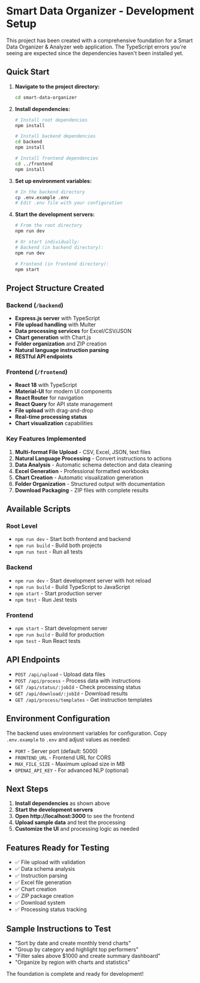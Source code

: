 # Smart Data Organizer - Development Setup

This project has been created with a comprehensive foundation for a Smart Data Organizer & Analyzer web application. The TypeScript errors you're seeing are expected since the dependencies haven't been installed yet.

## Quick Start

1. **Navigate to the project directory:**

   ```bash
   cd smart-data-organizer
   ```

2. **Install dependencies:**

   ```bash
   # Install root dependencies
   npm install

   # Install backend dependencies
   cd backend
   npm install

   # Install frontend dependencies
   cd ../frontend
   npm install
   ```

3. **Set up environment variables:**

   ```bash
   # In the backend directory
   cp .env.example .env
   # Edit .env file with your configuration
   ```

4. **Start the development servers:**

   ```bash
   # From the root directory
   npm run dev

   # Or start individually:
   # Backend (in backend directory):
   npm run dev

   # Frontend (in frontend directory):
   npm start
   ```

## Project Structure Created

### Backend (`/backend`)

- **Express.js server** with TypeScript
- **File upload handling** with Multer
- **Data processing services** for Excel/CSV/JSON
- **Chart generation** with Chart.js
- **Folder organization** and ZIP creation
- **Natural language instruction parsing**
- **RESTful API endpoints**

### Frontend (`/frontend`)

- **React 18** with TypeScript
- **Material-UI** for modern UI components
- **React Router** for navigation
- **React Query** for API state management
- **File upload** with drag-and-drop
- **Real-time processing status**
- **Chart visualization** capabilities

### Key Features Implemented

1. **Multi-format File Upload** - CSV, Excel, JSON, text files
2. **Natural Language Processing** - Convert instructions to actions
3. **Data Analysis** - Automatic schema detection and data cleaning
4. **Excel Generation** - Professional formatted workbooks
5. **Chart Creation** - Automatic visualization generation
6. **Folder Organization** - Structured output with documentation
7. **Download Packaging** - ZIP files with complete results

## Available Scripts

### Root Level

- `npm run dev` - Start both frontend and backend
- `npm run build` - Build both projects
- `npm run test` - Run all tests

### Backend

- `npm run dev` - Start development server with hot reload
- `npm run build` - Build TypeScript to JavaScript
- `npm start` - Start production server
- `npm test` - Run Jest tests

### Frontend

- `npm start` - Start development server
- `npm run build` - Build for production
- `npm test` - Run React tests

## API Endpoints

- `POST /api/upload` - Upload data files
- `POST /api/process` - Process data with instructions
- `GET /api/status/:jobId` - Check processing status
- `GET /api/download/:jobId` - Download results
- `GET /api/process/templates` - Get instruction templates

## Environment Configuration

The backend uses environment variables for configuration. Copy `.env.example` to `.env` and adjust values as needed:

- `PORT` - Server port (default: 5000)
- `FRONTEND_URL` - Frontend URL for CORS
- `MAX_FILE_SIZE` - Maximum upload size in MB
- `OPENAI_API_KEY` - For advanced NLP (optional)

## Next Steps

1. **Install dependencies** as shown above
2. **Start the development servers**
3. **Open http://localhost:3000** to see the frontend
4. **Upload sample data** and test the processing
5. **Customize the UI** and processing logic as needed

## Features Ready for Testing

- ✅ File upload with validation
- ✅ Data schema analysis
- ✅ Instruction parsing
- ✅ Excel file generation
- ✅ Chart creation
- ✅ ZIP package creation
- ✅ Download system
- ✅ Processing status tracking

## Sample Instructions to Test

- "Sort by date and create monthly trend charts"
- "Group by category and highlight top performers"
- "Filter sales above $1000 and create summary dashboard"
- "Organize by region with charts and statistics"

The foundation is complete and ready for development!
